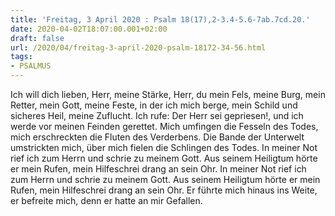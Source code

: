 ```yaml
---
title: 'Freitag, 3 April 2020 : Psalm 18(17),2-3.4-5.6-7ab.7cd.20.'
date: 2020-04-02T18:07:00.001+02:00
draft: false
url: /2020/04/freitag-3-april-2020-psalm-18172-34-56.html
tags: 
- PSALMUS
---
```


Ich will dich lieben, Herr, meine Stärke, Herr, du mein Fels, meine Burg, mein Retter, mein Gott, meine Feste, in der ich mich berge, mein Schild und sicheres Heil, meine Zuflucht. Ich rufe: Der Herr sei gepriesen!, und ich werde vor meinen Feinden gerettet. Mich umfingen die Fesseln des Todes, mich erschreckten die Fluten des Verderbens. Die Bande der Unterwelt umstrickten mich, über mich fielen die Schlingen des Todes. In meiner Not rief ich zum Herrn und schrie zu meinem Gott. Aus seinem Heiligtum hörte er mein Rufen, mein Hilfeschrei drang an sein Ohr. In meiner Not rief ich zum Herrn und schrie zu meinem Gott. Aus seinem Heiligtum hörte er mein Rufen, mein Hilfeschrei drang an sein Ohr. Er führte mich hinaus ins Weite, er befreite mich, denn er hatte an mir Gefallen.